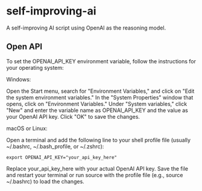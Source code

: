 # self-improving-ai
A self-improving AI script using OpenAI as the reasoning model. 


## Open API

To set the OPENAI_API_KEY environment variable, follow the instructions for your operating system:

Windows:

Open the Start menu, search for "Environment Variables," and click on "Edit the system environment variables." In the "System Properties" window that opens, click on "Environment Variables." Under "System variables," click "New" and enter the variable name as OPENAI_API_KEY and the value as your OpenAI API key. Click "OK" to save the changes.

macOS or Linux:

Open a terminal and add the following line to your shell profile file (usually ~/.bashrc, ~/.bash_profile, or ~/.zshrc):

```
export OPENAI_API_KEY="your_api_key_here"
```

Replace your_api_key_here with your actual OpenAI API key. Save the file and restart your terminal or run source with the profile file (e.g., source ~/.bashrc) to load the changes.